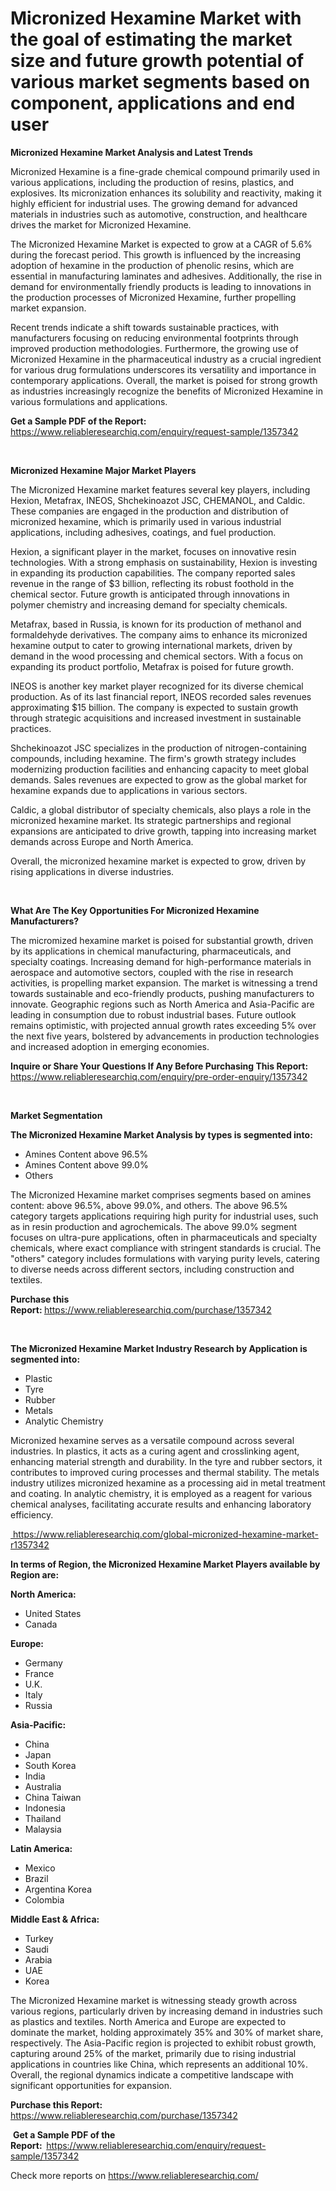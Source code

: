 <p><h1>Micronized Hexamine Market with the goal of estimating the market size and future growth potential of various market segments based on component, applications and end user</h1></p><p><strong>Micronized Hexamine Market Analysis and Latest Trends</strong></p>
<p><p>Micronized Hexamine is a fine-grade chemical compound primarily used in various applications, including the production of resins, plastics, and explosives. Its micronization enhances its solubility and reactivity, making it highly efficient for industrial uses. The growing demand for advanced materials in industries such as automotive, construction, and healthcare drives the market for Micronized Hexamine.</p><p>The Micronized Hexamine Market is expected to grow at a CAGR of 5.6% during the forecast period. This growth is influenced by the increasing adoption of hexamine in the production of phenolic resins, which are essential in manufacturing laminates and adhesives. Additionally, the rise in demand for environmentally friendly products is leading to innovations in the production processes of Micronized Hexamine, further propelling market expansion. </p><p>Recent trends indicate a shift towards sustainable practices, with manufacturers focusing on reducing environmental footprints through improved production methodologies. Furthermore, the growing use of Micronized Hexamine in the pharmaceutical industry as a crucial ingredient for various drug formulations underscores its versatility and importance in contemporary applications. Overall, the market is poised for strong growth as industries increasingly recognize the benefits of Micronized Hexamine in various formulations and applications.</p></p>
<p><strong>Get a Sample PDF of the Report:&nbsp;</strong> <a href="https://www.reliableresearchiq.com/enquiry/request-sample/1357342?utm_campaign=3282&utm_medium=2&utm_source=Github&utm_content=ia&utm_term=02042025&utm_id=micronized-hexamine">https://www.reliableresearchiq.com/enquiry/request-sample/1357342</a></p>
<p>&nbsp;</p>
<p><strong>Micronized Hexamine Major Market Players</strong></p>
<p><p>The Micronized Hexamine market features several key players, including Hexion, Metafrax, INEOS, Shchekinoazot JSC, CHEMANOL, and Caldic. These companies are engaged in the production and distribution of micronized hexamine, which is primarily used in various industrial applications, including adhesives, coatings, and fuel production.</p><p>Hexion, a significant player in the market, focuses on innovative resin technologies. With a strong emphasis on sustainability, Hexion is investing in expanding its production capabilities. The company reported sales revenue in the range of $3 billion, reflecting its robust foothold in the chemical sector. Future growth is anticipated through innovations in polymer chemistry and increasing demand for specialty chemicals.</p><p>Metafrax, based in Russia, is known for its production of methanol and formaldehyde derivatives. The company aims to enhance its micronized hexamine output to cater to growing international markets, driven by demand in the wood processing and chemical sectors. With a focus on expanding its product portfolio, Metafrax is poised for future growth.</p><p>INEOS is another key market player recognized for its diverse chemical production. As of its last financial report, INEOS recorded sales revenues approximating $15 billion. The company is expected to sustain growth through strategic acquisitions and increased investment in sustainable practices.</p><p>Shchekinoazot JSC specializes in the production of nitrogen-containing compounds, including hexamine. The firm's growth strategy includes modernizing production facilities and enhancing capacity to meet global demands. Sales revenues are expected to grow as the global market for hexamine expands due to applications in various sectors.</p><p>Caldic, a global distributor of specialty chemicals, also plays a role in the micronized hexamine market. Its strategic partnerships and regional expansions are anticipated to drive growth, tapping into increasing market demands across Europe and North America. </p><p>Overall, the micronized hexamine market is expected to grow, driven by rising applications in diverse industries.</p></p>
<p>&nbsp;</p>
<p><strong>What Are The Key Opportunities For Micronized Hexamine Manufacturers?</strong></p>
<p><p>The micromized hexamine market is poised for substantial growth, driven by its applications in chemical manufacturing, pharmaceuticals, and specialty coatings. Increasing demand for high-performance materials in aerospace and automotive sectors, coupled with the rise in research activities, is propelling market expansion. The market is witnessing a trend towards sustainable and eco-friendly products, pushing manufacturers to innovate. Geographic regions such as North America and Asia-Pacific are leading in consumption due to robust industrial bases. Future outlook remains optimistic, with projected annual growth rates exceeding 5% over the next five years, bolstered by advancements in production technologies and increased adoption in emerging economies.</p></p>
<p><strong>Inquire or Share Your Questions If Any Before Purchasing This Report:</strong> <a href="https://www.reliableresearchiq.com/enquiry/pre-order-enquiry/1357342?utm_campaign=3282&utm_medium=2&utm_source=Github&utm_content=ia&utm_term=02042025&utm_id=micronized-hexamine">https://www.reliableresearchiq.com/enquiry/pre-order-enquiry/1357342</a></p>
<p>&nbsp;</p>
<p><strong>Market Segmentation</strong></p>
<p><strong>The Micronized Hexamine Market Analysis by types is segmented into:</strong></p>
<p><ul><li>Amines Content above 96.5%</li><li>Amines Content above 99.0%</li><li>Others</li></ul></p>
<p><p>The Micronized Hexamine market comprises segments based on amines content: above 96.5%, above 99.0%, and others. The above 96.5% category targets applications requiring high purity for industrial uses, such as in resin production and agrochemicals. The above 99.0% segment focuses on ultra-pure applications, often in pharmaceuticals and specialty chemicals, where exact compliance with stringent standards is crucial. The "others" category includes formulations with varying purity levels, catering to diverse needs across different sectors, including construction and textiles.</p></p>
<p><strong>Purchase this Report:&nbsp;</strong><a href="https://www.reliableresearchiq.com/purchase/1357342?utm_campaign=3282&utm_medium=2&utm_source=Github&utm_content=ia&utm_term=02042025&utm_id=micronized-hexamine">https://www.reliableresearchiq.com/purchase/1357342</a></p>
<p>&nbsp;</p>
<p><strong>The Micronized Hexamine Market Industry Research by Application is segmented into:</strong></p>
<p><ul><li>Plastic</li><li>Tyre</li><li>Rubber</li><li>Metals</li><li>Analytic Chemistry</li></ul></p>
<p><p>Micronized hexamine serves as a versatile compound across several industries. In plastics, it acts as a curing agent and crosslinking agent, enhancing material strength and durability. In the tyre and rubber sectors, it contributes to improved curing processes and thermal stability. The metals industry utilizes micronized hexamine as a processing aid in metal treatment and coating. In analytic chemistry, it is employed as a reagent for various chemical analyses, facilitating accurate results and enhancing laboratory efficiency.</p></p>
<p><a href="https://www.reliableresearchiq.com/global-micronized-hexamine-market-r1357342?utm_campaign=3282&utm_medium=2&utm_source=Github&utm_content=ia&utm_term=02042025&utm_id=micronized-hexamine">&nbsp;https://www.reliableresearchiq.com/global-micronized-hexamine-market-r1357342</a></p>
<p><strong>In terms of Region, the Micronized Hexamine Market Players available by Region are:</strong></p>
<p>
    <p> <strong> North America: </strong>
        <ul>
            <li>United States</li>
            <li>Canada</li>
        </ul>
        </p> 
    <p> <strong> Europe: </strong>
        <ul>
            <li>Germany</li>
            <li>France</li>
            <li>U.K.</li>
            <li>Italy</li>
            <li>Russia</li>
        </ul>
        </p> 
    <p> <strong> Asia-Pacific: </strong>
        <ul>
            <li>China</li>
            <li>Japan</li>
            <li>South Korea</li>
            <li>India</li>
            <li>Australia</li>
            <li>China Taiwan</li>
            <li>Indonesia</li>
            <li>Thailand</li>
            <li>Malaysia</li>
        </ul>
        </p> 
    <p> <strong> Latin America: </strong>
        <ul>
            <li>Mexico</li>
            <li>Brazil</li>
            <li>Argentina Korea</li>
            <li>Colombia</li>
        </ul>
        </p> 
    <p> <strong> Middle East & Africa: </strong>
        <ul>
            <li>Turkey</li>
            <li>Saudi</li>
            <li>Arabia</li>
            <li>UAE</li>
            <li>Korea</li>
        </ul>
    </p>
    </p>
<p><p>The Micronized Hexamine market is witnessing steady growth across various regions, particularly driven by increasing demand in industries such as plastics and textiles. North America and Europe are expected to dominate the market, holding approximately 35% and 30% of market share, respectively. The Asia-Pacific region is projected to exhibit robust growth, capturing around 25% of the market, primarily due to rising industrial applications in countries like China, which represents an additional 10%. Overall, the regional dynamics indicate a competitive landscape with significant opportunities for expansion.</p></p>
<p><strong>Purchase this Report: </strong><a href="https://www.reliableresearchiq.com/purchase/1357342?utm_campaign=3282&utm_medium=2&utm_source=Github&utm_content=ia&utm_term=02042025&utm_id=micronized-hexamine">https://www.reliableresearchiq.com/purchase/1357342</a></p>
<p>&nbsp;<strong>Get a Sample PDF of the Report:&nbsp;&nbsp;</strong><a href="https://www.reliableresearchiq.com/enquiry/request-sample/1357342?utm_campaign=3282&utm_medium=2&utm_source=Github&utm_content=ia&utm_term=02042025&utm_id=micronized-hexamine">https://www.reliableresearchiq.com/enquiry/request-sample/1357342</a></p>
<p><strong></strong></p>
<p>Check more reports on <a href="https://www.reliableresearchiq.com/?utm_campaign=3282&utm_medium=2&utm_source=Github&utm_content=ia&utm_term=02042025&utm_id=micronized-hexamine">https://www.reliableresearchiq.com/</a></p>
